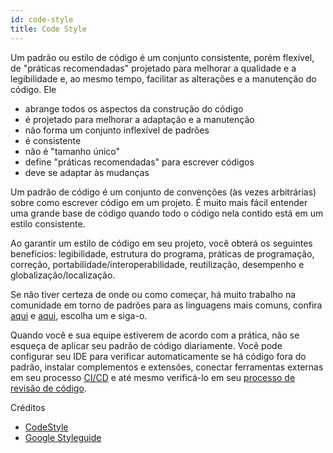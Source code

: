 ```yaml
---
id: code-style
title: Code Style
---
```


Um padrão ou estilo de código é um conjunto consistente, porém flexível, de "práticas recomendadas" projetado para melhorar a qualidade e a legibilidade e, ao mesmo tempo, facilitar as alterações e a manutenção do código. Ele

- abrange todos os aspectos da construção do código
- é projetado para melhorar a adaptação e a manutenção
- não forma um conjunto inflexível de padrões
- é consistente
- não é "tamanho único"
- define "práticas recomendadas" para escrever códigos
- deve se adaptar às mudanças

Um padrão de código é um conjunto de convenções (às vezes arbitrárias) sobre como escrever código em um projeto. É muito mais fácil entender uma grande base de código quando todo o código nela contido está em um estilo consistente.

Ao garantir um estilo de código em seu projeto, você obterá os seguintes benefícios: legibilidade, estrutura do programa, práticas de programação, correção, portabilidade/interoperabilidade, reutilização, desempenho e globalização/localização.

Se não tiver certeza de onde ou como começar, há muito trabalho na comunidade em torno de padrões para as linguagens mais comuns, confira [aqui](https://codestyle.co) e [aqui](https://google.github.io/styleguide/), escolha um e siga-o.

Quando você e sua equipe estiverem de acordo com a prática, não se esqueça de aplicar seu padrão de código diariamente. Você pode configurar seu IDE para verificar automaticamente se há código fora do padrão, instalar complementos e extensões, conectar ferramentas externas em seu processo [CI/CD](ci-cd.md) e até mesmo verificá-lo em seu [processo de revisão de código](code-review.md).

Créditos
- [CodeStyle](https://codestyle.co)
- [Google Styleguide](https://google.github.io/styleguide/)